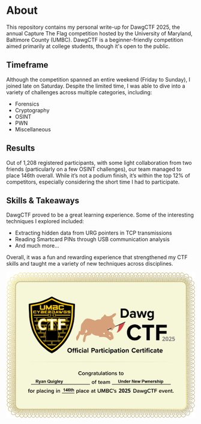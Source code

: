 # About
This repository contains my personal write-up for DawgCTF 2025, the annual Capture The Flag competition hosted by the University of Maryland, Baltimore County (UMBC). DawgCTF is a beginner-friendly competition aimed primarily at college students, though it's open to the public.

## Timeframe
Although the competition spanned an entire weekend (Friday to Sunday), I joined late on Saturday. Despite the limited time, I was able to dive into a variety of challenges across multiple categories, including:
- Forensics
- Cryptography
- OSINT
- PWN
- Miscellaneous

## Results
Out of 1,208 registered participants, with some light collaboration from two friends (particularly on a few OSINT challenges), our team managed to place 146th overall. While it’s not a podium finish, it’s within the top 12% of competitors, especially considering the short time I had to participate.

## Skills & Takeaways
DawgCTF proved to be a great learning experience. Some of the interesting techniques I explored included:
- Extracting hidden data from URG pointers in TCP transmissions
- Reading Smartcard PINs through USB communication analysis
- And much more...

Overall, it was a fun and rewarding experience that strengthened my CTF skills and taught me a variety of new techniques across disciplines.

![](DawgCTF_2025_Certificate.jpg)
